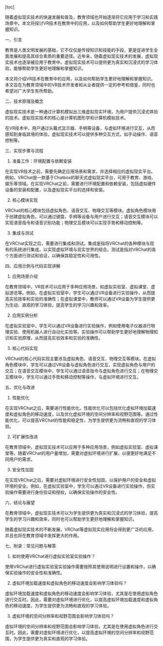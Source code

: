 
[toc]                    
                
                
随着虚拟现实技术的快速发展和普及，教育领域也开始逐渐将它应用于学习和实践场景中。本文将探讨VR技术在教育中的应用，以及如何帮助学生更好地理解和掌握知识。

一、引言

教育是人类文明发展的基础，它不仅仅是传授知识和技能的手段，更是促进学生全面发展和提高其综合素质的重要途径。近年来，随着虚拟现实技术的发展，虚拟现实技术也逐渐被应用于教育中。虚拟现实技术可以提供更为真实和沉浸式的学习体验，能够帮助学生更好地理解和掌握知识。

本文将介绍VR技术在教育中的应用，以及如何帮助学生更好地理解和掌握知识。本文旨在为教育领域中的VR技术开发者和从业者提供一定的参考和借鉴，同时也希望对广大学生有所帮助。

二、技术原理及概念

虚拟现实技术是一种通过计算机模拟出三维虚拟现实环境，为用户提供沉浸式体验的技术。虚拟现实技术的核心是计算机图形学和计算机模拟技术。

在VR技术中，用户通过头戴式显示器、手柄等设备，与虚拟环境进行交互，从而感知到身临其境的体验。虚拟现实技术可以提供多种交互方式，如手动操作、语音控制等。

三、实现步骤与流程

1. 准备工作：环境配置与依赖安装

在实现VR技术之前，需要先确定应用场景和需求，并选择相应的虚拟现实平台。例如，VRChat是一款基于Chatbox的聊天式虚拟现实平台，可用于教育、游戏、娱乐等领域。在实现VRChat之前，需要进行环境配置和依赖安装，包括虚拟硬件设备的安装和配置，以及虚拟现实平台的选择和安装。

2. 核心模块实现

VRChat的核心模块包括虚拟角色、语音交互、物理交互等模块。虚拟角色模块用于创建虚拟角色，可以通过键盘、手柄等设备与用户进行交互；语音交互模块可以实现语音指令和语音识别功能；物理交互模块可以实现手势和移动控制等。

3. 集成与测试

在VRChat实现之后，需要进行集成和测试。集成是指将VRChat的各种模块与现有的系统进行集成，以实现虚拟环境与现实世界的结合。测试是指对VRChat的各个方面进行测试和验证，以确保其稳定性和可用性。

四、应用示例与代码实现讲解

1. 应用场景介绍

在教育领域中，VR技术可以应用于多种应用场景，如虚拟实验室、虚拟课堂、虚拟游览等。例如，在虚拟实验室中，学生可以通过VR设备进行实验操作，从而提高实验效率和实验的准确性；在虚拟课堂中，教师可以通过VR设备为学生提供更为生动、直观的学习体验，提高学生的学习兴趣和效率。

2. 应用实例分析

在虚拟实验室中，学生可以通过VR设备进行实验操作，例如使用电子仪器进行物理实验、使用机器人进行自动化实验等。实验操作可以帮助学生更好地理解物理知识和实验原理，从而提高实验效率和实验的准确性。

3. 核心代码实现

VRChat的核心代码实现主要涉及虚拟角色、语音交互、物理交互等模块。在虚拟角色模块中，学生可以通过VR设备与虚拟角色进行交互，实现虚拟角色与用户的交互；在语音交互模块中，学生可以通过语音指令与虚拟角色进行交互；在物理交互模块中，学生可以通过手势和移动控制等操作，与虚拟环境进行交互。

五、优化与改进

1. 性能优化

在实现VRChat之后，需要进行性能优化。性能优化可以包括优化虚拟环境加载速度和虚拟角色的移动速度，以及优化虚拟环境的空间分辨率和视野范围等。通过性能优化，可以提高VRChat的性能和稳定性，为学生提供更为流畅和直观的学习体验。

2. 可扩展性改进

在教育领域中，虚拟现实技术可以应用于多种应用场景，例如虚拟实验室、虚拟课堂等。随着VRChat的用户量增加，需要对虚拟环境进行扩展，以便更好地满足不同用户的需求。

3. 安全性加固

在实现VRChat之后，需要对虚拟环境进行安全性加固，以保护用户的安全和虚拟环境的安全。例如，在虚拟实验室中，学生可以通过VR设备进行实验操作，但实验操作需要进行身份验证和授权，以确保实验操作的安全性。

六、结论与展望

在教育领域中，虚拟现实技术可以为学生提供更为真实和沉浸式的学习体验，提高学生的学习兴趣和效率，同时也可以帮助学生更好地理解和掌握知识。

随着虚拟现实技术的不断发展，VRChat等虚拟现实应用将会得到更广泛的应用，并且也将在教育领域中发挥更大的作用。

七、附录：常见问题与解答

1. 如何使用VRChat进行虚拟实验室实验操作？

使用VRChat进行虚拟实验室实验操作需要按照其使用说明进行设置和操作，以确保实验操作的安全性和准确性。

2. 虚拟环境加载速度和虚拟角色的移动速度会影响学习体验吗？

虚拟环境加载速度和虚拟角色的移动速度会影响学习体验，尤其是在使用虚拟角色进行交互时。因此，需要对虚拟环境进行优化，以提高虚拟环境加载速度和虚拟角色的移动速度，为学生提供更为流畅和直观的学习体验。

3. 虚拟环境的空间分辨率和视野范围会影响学习体验吗？

虚拟环境的空间分辨率和视野范围会影响学习体验，尤其是在使用虚拟角色进行交互时。因此，需要对虚拟环境进行优化，以提高虚拟环境的空间分辨率和视野范围，为学生提供更为真实和直观的学习体验。

